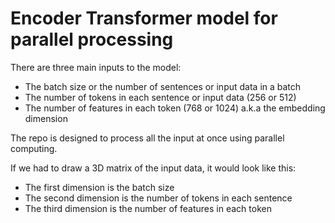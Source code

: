 # Encoder Transformer model for parallel processing

There are three main inputs to the model:
- The batch size or the number of sentences or input data in a batch   
- The number of tokens in each sentence or input data (256 or 512)
- The number of features in each token (768 or 1024) a.k.a the embedding dimension

The repo is designed to process all the input at once using parallel computing.

If we had to draw a 3D matrix of the input data, it would look like this:
- The first dimension is the batch size
- The second dimension is the number of tokens in each sentence
- The third dimension is the number of features in each token
